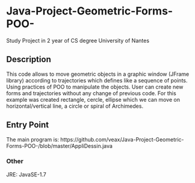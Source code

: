 # Java-Project-Geometric-Forms-POO-
Study Project in 2 year of CS degree University of Nantes

<h2> Description </h2>
This code allows to move geometric objects in a graphic window (JFrame library) according to trajectories 
which defines like a sequence of points. Using practices of POO to manipulate the objects. User can create new forms 
and trajectories without any change of previous code. For this example was created rectangle, cercle, ellipse which we can move on
horizontal/vertical line, a circle or spiral of Archimedes.

<h2> Entry Point </h2>
The main program is: https://github.com/veax/Java-Project-Geometric-Forms-POO-/blob/master/AppliDessin.java

<h3>Other</h3>
JRE: JavaSE-1.7

